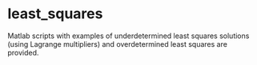 # least_squares
Matlab scripts with examples of underdetermined least squares solutions (using Lagrange multipliers) and overdetermined least squares are provided.
